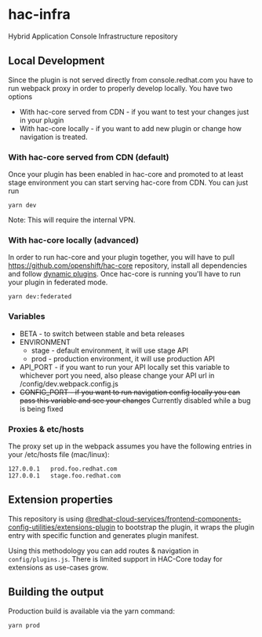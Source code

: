 # hac-infra

Hybrid Application Console Infrastructure repository

## Local Development

Since the plugin is not served directly from console.redhat.com you have to run webpack proxy in order to properly develop locally. You have two options

* With hac-core served from CDN - if you want to test your changes just in your plugin
* With hac-core locally - if you want to add new plugin or change how navigation is treated.

### With hac-core served from CDN (default)

Once your plugin has been enabled in hac-core and promoted to at least stage environment you can start serving hac-core from CDN. You can just run

```
yarn dev
```

Note: This will require the internal VPN.

### With hac-core locally (advanced)

In order to run hac-core and your plugin together, you will have to pull https://github.com/openshift/hac-core repository, install all dependencies and follow [dynamic plugins](https://github.com/openshift/hac-core#dynamic-plugins). Once hac-core is running you'll have to run your plugin in federated mode.

```
yarn dev:federated
```

### Variables

* BETA - to switch between stable and beta releases
* ENVIRONMENT
  * stage - default environment, it will use stage API
  * prod - production environment, it will use production API
* API_PORT - if you want to run your API locally set this variable to whichever port you need, also please change your API url in /config/dev.webpack.config.js
* ~~CONFIG_PORT - if you want to run navigation config locally you can pass this variable and see your changes~~ Currently disabled while a bug is being fixed

### Proxies & etc/hosts

The proxy set up in the webpack assumes you have the following entries in your /etc/hosts file (mac/linux):

```
127.0.0.1	prod.foo.redhat.com
127.0.0.1	stage.foo.redhat.com
```

## Extension properties

This repository is using [@redhat-cloud-services/frontend-components-config-utilities/extensions-plugin](https://github.com/RedHatInsights/frontend-components/tree/master/packages/config-utils#extensions-plugin) to bootstrap the plugin, it wraps the plugin entry with specific function and generates plugin manifest.

Using this methodology you can add routes & navigation in `config/plugins.js`. There is limited support in HAC-Core today for extensions as use-cases grow.

## Building the output

Production build is available via the yarn command:

```
yarn prod
```
